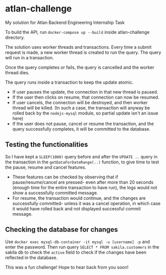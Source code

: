 # atlan-challenge
My solution for Atlan Backend Engineering Internship Task

To build the API, run ```docker-compose up --build```  inside atlan-challenge directory.

The solution uses worker threads and transactions. Every time a submit request is made, a new worker thread is created to run the query. The query will run in a transaction. 

Once the query completes or fails, the query is cancelled and the worker thread dies.

The query runs inside a transaction to keep the update atomic. 
- If user pauses the update, the connection in that new thread is paused.
- If the user then clicks on resume, that connection can now be resumed.
- If user cancels, the connection will be destroyed, and then worker thread will be killed. 
    (In such a case, the transaction will anyway be rolled back by the ```nodejs-mysql``` module, so partial update isn't an issue here)
- If the user does not pause, cancel or resume the transaction, and the query successfully completes, it will be committed to the database.
 
 
 ## Testing the functionalities
 So I have kept a ```SLEEP(1000)``` query before and after the ```UPDATE ..``` query in the transaction in the ```getDataForDateRange(..)``` function, to give time to test the pause, resume and cancel features. 
- These features can be checked by observing that if pause/resume/cancel are pressed- even after more than 20 seconds (enough time for the entire transaction to have run), the logs would not show a successfully committed message. 
- For resume, the transaction would continue, and the changes are successfully committed- unless it was a cancel operation, in which case it would have rolled back and not displayed successful commit message.


## Checking the database for changes
Use ```docker exec mysql-db-container -it mysql -u [username] -p``` and enter the password. Then run query ```SELECT * FROM sakila.customers``` in the sakila db to check the ```active``` field to check if the changes have been reflected in the database.
 
 This was a fun challenge!
 Hope to hear back from you soon!

